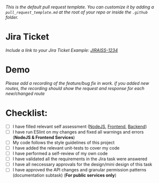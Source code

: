 _This is the default pull request template. You can customize it by adding a `pull_request_template.md` at the root of your repo or inside the `.github` folder._

# Jira Ticket

_Include a link to your Jira Ticket_
_Example: [JIRAISS-1234](https://spotinst.atlassian.net/browse/JIRAISS-1234)_

# Demo

_Please add a recording of the feature/bug fix in work. if you added new routes, the recording should show the request and response for each new/changed route_

# Checklist:
- [ ] I have filled relevant self assessment ([NodeJS](https://docs.google.com/forms/d/e/1FAIpQLSfl14u9AOBAmxVJ272tvO7XNuXE-EMvWaGcaRZalu1UAKB7RA/viewform), [Frontend](https://docs.google.com/forms/d/e/1FAIpQLSdiBPNKH81w_EkavihVL8Uwb0j7tP8PwJmLFYm2nCOQxz-1qw/viewform), [Backend](https://docs.google.com/forms/d/e/1FAIpQLSed_PsTJ5-XIWkFL6BSDE2AQRBVPmwc3PAmHZkUn-erzVI37Q/viewform?usp=sf_link))
- [ ] I have run ESlint on my changes and fixed all warnings and errors (**NodeJS & Frontend Services**)
- [ ] My code follows the style guidelines of this project
- [ ] I have added the relevant unit-tests to cover my code
- [ ] I have performed a self-review of my own code
- [ ] I have validated all the requirements in the Jira task were answered
- [ ] I have all neccessary approvals for the design/mini design of this task
- [ ] I have approved the API changes and granular permission patterns (documentation subtask) (**For public services only**) 
